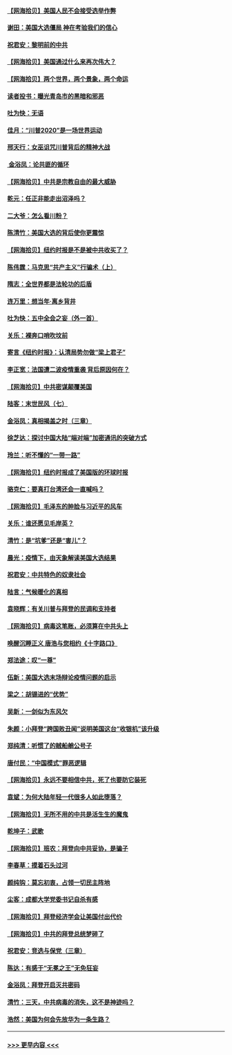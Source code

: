 #### [【网海拾贝】美国人民不会接受选举作弊](../pages/nsc993/n12528850.md?t=11070951) 
#### [谢田：美国大选僵局 神在考验我们的信心](../pages/nsc993/n12527932.md?t=11070951) 
#### [祝君安：黎明前的中共](../pages/nsc993/n12524071.md?t=11070951) 
#### [【网海拾贝】美国通过什么来再次伟大？](../pages/nsc993/n12523844.md?t=11070951) 
#### [【网海拾贝】两个世界，两个景象，两个命运](../pages/nsc993/n12521419.md?t=11070951) 
#### [读者投书：曝光青岛市的黑暗和邪恶](../pages/nsc993/n12520988.md?t=11070951) 
#### [吐为快：无语](../pages/nsc993/n12518588.md?t=11070951) 
#### [佳月：“川普2020”是一场世界运动](../pages/nsc993/n12518581.md?t=11070951) 
#### [邢天行：女巫诅咒川普背后的精神大战](../pages/nsc993/n12517257.md?t=11070951) 
#### [ 金浴凤：论共匪的循环](../pages/nsc993/n12517133.md?t=11070951) 
#### [【网海拾贝】中共是宗教自由的最大威胁](../pages/nsc993/n12516879.md?t=11070951) 
#### [乾元：任正非能走出沼泽吗？](../pages/nsc993/n12515831.md?t=11070951) 
#### [二大爷：怎么看川粉？](../pages/nsc993/n12515820.md?t=11070951) 
#### [陈清竹：美国大选的背后使你更震惊](../pages/nsc993/n12515589.md?t=11070951) 
#### [【网海拾贝】纽约时报是不是被中共收买了？](../pages/nsc993/n12515122.md?t=11070951) 
#### [陈伟霆：马克思“共产主义”行骗术（上）](../pages/nsc993/n12510217.md?t=11070951) 
#### [隋志：全世界都是法轮功的后盾](../pages/nsc993/n12510636.md?t=11070951) 
#### [连万里：想当年‧离乡背井](../pages/nsc993/n12510623.md?t=11070951) 
#### [吐为快：五中全会之妄（外一首）](../pages/nsc993/n12510470.md?t=11070951) 
#### [关乐：裸奔口哨吹坟前](../pages/nsc993/n12510403.md?t=11070951) 
#### [寄言《纽约时报》：认清局势勿做“梁上君子”](../pages/nsc993/n12510042.md?t=11070951) 
#### [李正宽：法国遭二波疫情重袭 背后原因何在？](../pages/nsc993/n12509971.md?t=11070951) 
#### [【网海拾贝】中共密谋颠覆美国](../pages/nsc993/n12509816.md?t=11070951) 
#### [陆客：末世民风（七）](../pages/nsc993/n12507822.md?t=11070951) 
#### [金浴凤：真相揭盖之时（三章）](../pages/nsc993/n12507804.md?t=11070951) 
#### [徐芝达：探讨中国大陆“端对端”加密通讯的突破方式](../pages/nsc993/n12507682.md?t=11070951) 
#### [玲兰：听不懂的“一带一路”](../pages/nsc993/n12507669.md?t=11070951) 
#### [【网海拾贝】纽约时报成了美国版的环球时报](../pages/nsc993/n12507053.md?t=11070951) 
#### [骆克仁：要真打台湾还会一直喊吗？](../pages/nsc993/n12506843.md?t=11070951) 
#### [【网海拾贝】毛泽东的肿脸与习近平的风车](../pages/nsc993/n12504537.md?t=11070951) 
#### [关乐：谁还愿见毛岸英？](../pages/nsc993/n12503866.md?t=11070951) 
#### [清竹：是“坑爹”还是“害儿”？](../pages/nsc993/n12503034.md?t=11070951) 
#### [晨光：疫情下，由天象解读美国大选结果](../pages/nsc993/n12502536.md?t=11070951) 
#### [祝君安：中共特色的奴隶社会](../pages/nsc993/n12501529.md?t=11070951) 
#### [陆言：气候暖化的真相](../pages/nsc993/n12501183.md?t=11070951) 
#### [袁晓辉：有关川普与拜登的民调和支持者](../pages/nsc993/n12500433.md?t=11070951) 
#### [【网海拾贝】病毒这笔账，必须算在中共头上](../pages/nsc993/n12500320.md?t=11070951) 
#### [唤醒沉睡正义 唐浩与您相约《十字路口》](../pages/nsc993/n12497980.md?t=11070951) 
#### [郑法途：叹“一尊”](../pages/nsc993/n12498837.md?t=11070951) 
#### [伍新：美国大选末场辩论疫情问题的启示](../pages/nsc993/n12498829.md?t=11070951) 
#### [梁之：胡锡进的“优势”](../pages/nsc993/n12498780.md?t=11070951) 
#### [吴新：一剑似为东风欠](../pages/nsc993/n12498772.md?t=11070951) 
#### [朱颜：小拜登“跨国败丑闻”说明美国这台“收银机”该升级](../pages/nsc993/n12498731.md?t=11070951) 
#### [郑纯清：听惯了的贼船艄公号子](../pages/nsc993/n12498721.md?t=11070951) 
#### [唐付民：“中国模式”罪恶逻辑](../pages/nsc993/n12498310.md?t=11070951) 
#### [【网海拾贝】永远不要相信中共，死了也要防它装死](../pages/nsc993/n12498162.md?t=11070951) 
#### [袁斌：为何大陆年轻一代很多人如此堕落？](../pages/nsc993/n12495696.md?t=11070951) 
#### [【网海拾贝】无所不用的中共是活生生的魔鬼](../pages/nsc993/n12495621.md?t=11070951) 
#### [乾坤子：武歌](../pages/nsc993/n12493391.md?t=11070951) 
#### [【网海拾贝】班农：拜登向中共妥协，是骗子](../pages/nsc993/n12492877.md?t=11070951) 
#### [李春草：摸着石头过河](../pages/nsc993/n12491121.md?t=11070951) 
#### [颜纯钩：莫忘初衷，占领一切民主阵地](../pages/nsc993/n12490965.md?t=11070951) 
#### [尘客：成都大学党委书记自杀有感](../pages/nsc993/n12490950.md?t=11070951) 
#### [【网海拾贝】拜登经济学会让美国付出代价](../pages/nsc993/n12489662.md?t=11070951) 
#### [【网海拾贝】中共的拜登总统梦碎了](../pages/nsc993/n12487896.md?t=11070951) 
#### [祝君安：竞选与保党（三章）](../pages/nsc993/n12487258.md?t=11070951) 
#### [陈达：有感于“无冕之王”无免狂妄](../pages/nsc993/n12485133.md?t=11070951) 
#### [金浴凤：拜登开启灭共密码](../pages/nsc993/n12485125.md?t=11070951) 
#### [清竹：三天，中共病毒的消失，这不是神迹吗？](../pages/nsc993/n12485027.md?t=11070951) 
#### [浩然：美国为何会先放华为一条生路？](../pages/nsc993/n12484997.md?t=11070951) 

----
#### [ >>> 更早内容 <<< ](../indexes/nsc993-earlier.md)
